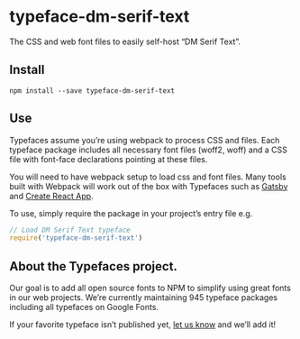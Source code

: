 
# typeface-dm-serif-text

The CSS and web font files to easily self-host “DM Serif Text”.

## Install

`npm install --save typeface-dm-serif-text`

## Use

Typefaces assume you’re using webpack to process CSS and files. Each typeface
package includes all necessary font files (woff2, woff) and a CSS file with
font-face declarations pointing at these files.

You will need to have webpack setup to load css and font files. Many tools built
with Webpack will work out of the box with Typefaces such as [Gatsby](https://github.com/gatsbyjs/gatsby)
and [Create React App](https://github.com/facebookincubator/create-react-app).

To use, simply require the package in your project’s entry file e.g.

```javascript
// Load DM Serif Text typeface
require('typeface-dm-serif-text')
```

## About the Typefaces project.

Our goal is to add all open source fonts to NPM to simplify using great fonts in
our web projects. We’re currently maintaining 945 typeface packages
including all typefaces on Google Fonts.

If your favorite typeface isn’t published yet, [let us know](https://github.com/KyleAMathews/typefaces)
and we’ll add it!

